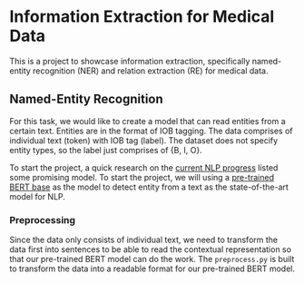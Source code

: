 # Information Extraction for Medical Data
This is a project to showcase information extraction, specifically named-entity recognition (NER) and relation extraction (RE) for medical data.

## Named-Entity Recognition
For this task, we would like to create a model that can read entities from a certain text. Entities are in the format of IOB tagging. The data comprises of individual text (token) with IOB tag (label). The dataset does not specify entity types, so the label just comprises of {B, I, O}.

To start the project, a quick research on the [current NLP progress](http://nlpprogress.com/english/named_entity_recognition.html) listed some promising model. To start the project, we will using a [pre-trained BERT base](https://arxiv.org/abs/1810.04805) as the model to detect entity from a text as the state-of-the-art model for NLP.

### Preprocessing
Since the data only consists of individual text, we need to transform the data first into sentences to be able to read the contextual representation so that our pre-trained BERT model can do the work. The `preprocess.py` is built to transform the data into a readable format for our pre-trained BERT model.


